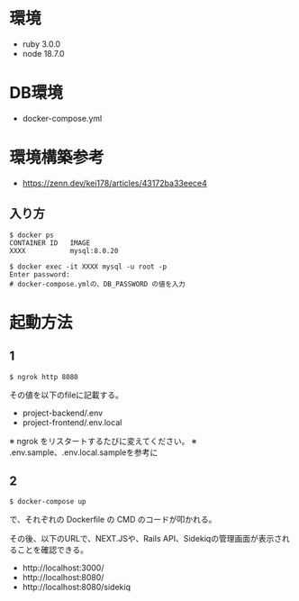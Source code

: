 # 環境
- ruby 3.0.0
- node 18.7.0

# DB環境
- docker-compose.yml

# 環境構築参考
- https://zenn.dev/kei178/articles/43172ba33eece4

## 入り方
```
$ docker ps
CONTAINER ID   IMAGE
XXXX           mysql:8.0.20

$ docker exec -it XXXX mysql -u root -p
Enter password:
# docker-compose.ymlの、DB_PASSWORD の値を入力
```

# 起動方法
## 1
```
$ ngrok http 8080
```
その値を以下のfileに記載する。

- project-backend/.env
- project-frontend/.env.local

※ ngrok をリスタートするたびに変えてください。
※ .env.sample、.env.local.sampleを参考に

## 2
```
$ docker-compose up
```
で、それぞれの Dockerfile の CMD のコードが叩かれる。

その後、以下のURLで、NEXT.JSや、Rails API、Sidekiqの管理画面が表示されることを確認できる。
- http://localhost:3000/
- http://localhost:8080/
- http://localhost:8080/sidekiq
